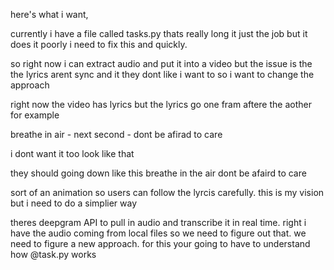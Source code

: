here's what i want,


currently i have a file called tasks.py thats really long it just the job but it does it poorly i need to fix this and quickly.

so right now i can extract audio and put it into a video  but the issue is the the lyrics arent sync and it they dont like i want to so i want to change the approach 


right now the video has lyrics but the lyrics go one fram aftere the aother for example 

breathe in air - next second - dont be afirad to care 

i dont want it too look like that 

they should going down  like this 
breathe in the air 
dont be afaird to care 

sort of an animation so users can follow the lyrcis carefully. this is my vision but i need to do a simplier way 

theres deepgram API to pull in audio and transcribe it in real time. right i have the audio coming from local files so we need to figure out that. we need to figure a new approach. for this your going to have to understand how @task.py works 